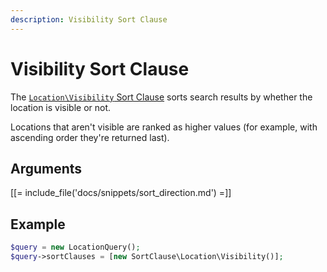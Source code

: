 ```yaml
---
description: Visibility Sort Clause
---
```


# Visibility Sort Clause

The [`Location\Visibility` Sort Clause](../../api/php_api/php_api_reference/classes/Ibexa-Contracts-Core-Repository-Values-Content-Query-SortClause-Location-Visibility.html) sorts search results by whether the location is visible or not.

Locations that aren't visible are ranked as higher values (for example, with ascending order they're returned last).

## Arguments

[[= include_file('docs/snippets/sort_direction.md') =]]

## Example

``` php
$query = new LocationQuery();
$query->sortClauses = [new SortClause\Location\Visibility()];
```
